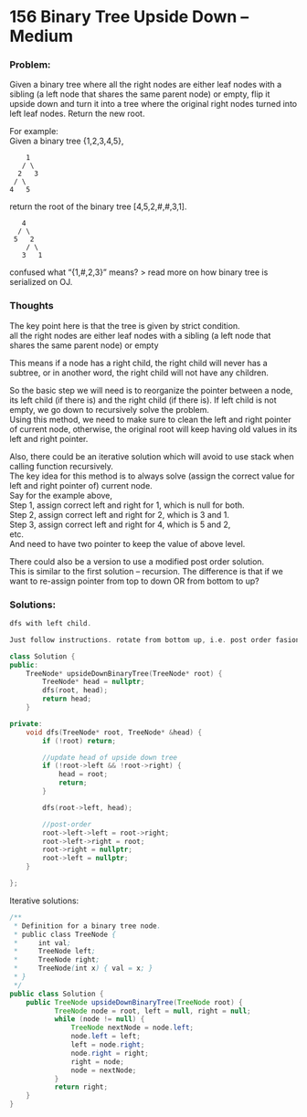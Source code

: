 # 156 Binary Tree Upside Down – Medium

### Problem:

Given a binary tree where all the right nodes are either leaf nodes with a sibling \(a left node that shares the same parent node\) or empty, flip it upside down and turn it into a tree where the original right nodes turned into left leaf nodes. Return the new root.

For example:  
Given a binary tree {1,2,3,4,5},

```
    1
   / \
  2   3
 / \
4   5
```

return the root of the binary tree \[4,5,2,\#,\#,3,1\].

```
   4
  / \
 5   2
    / \
   3   1
```

confused what “{1,\#,2,3}” means? &gt; read more on how binary tree is serialized on OJ.

### Thoughts

The key point here is that the tree is given by strict condition.  
all the right nodes are either leaf nodes with a sibling \(a left node that shares the same parent node\) or empty

This means if a node has a right child, the right child will never has a subtree, or in another word, the right child will not have any children.

So the basic step we will need is to reorganize the pointer between a node, its left child \(if there is\) and the right child \(if there is\). If left child is not empty, we go down to recursively solve the problem.  
Using this method, we need to make sure to clean the left and right pointer of current node, otherwise, the original root will keep having old values in its left and right pointer.

Also, there could be an iterative solution which will avoid to use stack when calling function recursively.  
The key idea for this method is to always solve \(assign the correct value for left and right pointer of\) current node.  
Say for the example above,  
Step 1, assign correct left and right for 1, which is null for both.  
Step 2, assign correct left and right for 2, which is 3 and 1.  
Step 3, assign correct left and right for 4, which is 5 and 2,  
etc.  
And need to have two pointer to keep the value of above level.

There could also be a version to use a modified post order solution.  
This is similar to the first solution – recursion. The difference is that if we want to re-assign pointer from top to down OR from bottom to up?

### Solutions:

```cpp
dfs with left child.

Just follow instructions. rotate from bottom up, i.e. post order fasion.

class Solution {
public:
    TreeNode* upsideDownBinaryTree(TreeNode* root) {
        TreeNode* head = nullptr;
        dfs(root, head);
        return head;
    }

private:
    void dfs(TreeNode* root, TreeNode* &head) {
        if (!root) return;

        //update head of upside down tree
        if (!root->left && !root->right) {
            head = root;
            return;
        }

        dfs(root->left, head);

        //post-order
        root->left->left = root->right;
        root->left->right = root;
        root->right = nullptr;
        root->left = nullptr;
    }

};
```

Iterative solutions:

```java
/**
 * Definition for a binary tree node.
 * public class TreeNode {
 *     int val;
 *     TreeNode left;
 *     TreeNode right;
 *     TreeNode(int x) { val = x; }
 * }
 */
public class Solution {
    public TreeNode upsideDownBinaryTree(TreeNode root) {
           TreeNode node = root, left = null, right = null;  
           while (node != null) {
               TreeNode nextNode = node.left;
               node.left = left;
               left = node.right;
               node.right = right;
               right = node;
               node = nextNode;
           }
           return right;
    }
}
```



